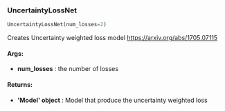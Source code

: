 

### UncertaintyLossNet
```python
UncertaintyLossNet(num_losses=2)
```
Creates Uncertainty weighted loss model https://arxiv.org/abs/1705.07115

#### Args:

* **num_losses** :  the number of losses

#### Returns:

* **'Model' object** :  Model that produce the uncertainty weighted loss